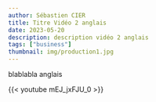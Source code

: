```yaml
---
author: Sébastien CIER
title: Titre Vidéo 2 anglais
date: 2023-05-20
description: description vidéo 2 anglais
tags: ["business"]
thumbnail: img/production1.jpg
---
```


blablabla anglais


{{< youtube mEJ_jxFJU_0 >}}


